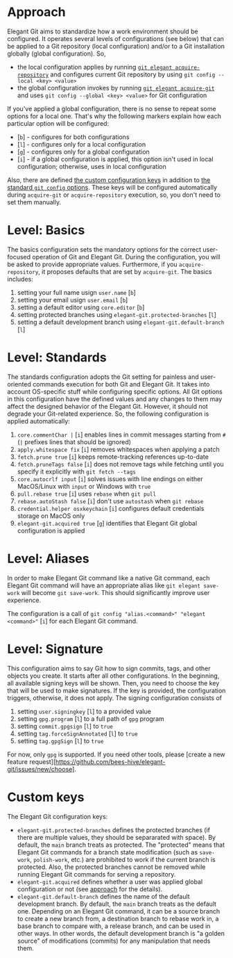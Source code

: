 # Approach

Elegant Git aims to standardize how a work environment should be configured. It operates several
levels of configurations (see below) that can be applied to a Git repository (local configuration)
and/or to a Git installation globally (global configuration). So,

- the local configuration applies by running
[`git elegant acquire-repository`](commands.md#acquire-repository) and configures current Git
repository by using `git config --local <key> <value>`
- the global configuration invokes by running [`git elegant acquire-git`](commands.md#acquire-git)
and uses `git config --global <key> <value>` for Git configuration

If you've applied a global configuration, there is no sense to repeat some options for a local one.
That's why the following markers explain how each particular option will be configured:

- [`b`] - configures for both configurations
- [`l`] - configures only for a local configuration
- [`g`] - configures only for a global configuration
- [`i`] - if a global configuration is applied, this option isn't used in local configuration;
otherwise, uses in local configuration

Also, there are defined [the custom configuration keys](#custom-keys) in addition to
[the standard `git config` options](https://git-scm.com/docs/git-config). These keys will be configured
automatically during `acquire-git` or `acquire-repository` execution, so, you don't need to set them
manually.

# Level: Basics

The basics configuration sets the mandatory options for the correct user-focused operation of Git and
Elegant Git. During the configuration, you will be asked to provide appropriate values. Furthermore,
if you `acquire-repository`, it proposes defaults that are set by `acquire-git`. The basics includes:

1. setting your full name usign `user.name` [`b`]
2. setting your email usign `user.email` [`b`]
3. setting a default editor using `core.editor` [`b`]
4. setting protected branches using `elegant-git.protected-branches` [`l`]
5. setting a default development branch using `elegant-git.default-branch` [`l`]

# Level: Standards

The standards configuration adopts the Git setting for painless and user-oriented commands execution
for both Git and Elegant Git. It takes into account OS-specific stuff while configuring specific
options. All Git options in this configuration have the defined values and any changes to them may
affect the designed behavior of the Elegant Git. However, it should not degrade your Git-related
experience. So, the following configuration is applied automatically:

1. `core.commentChar |` [`i`] enables lines in commit messages starting from `#` (`|` prefixes lines that should be ignored)
2. `apply.whitespace fix` [`i`] removes whitespaces when applying a patch
3. `fetch.prune true` [`i`] keeps remote-tracking references up-to-date
4. `fetch.pruneTags false` [`i`] does not remove tags while fetching until you specify it explicitly with
`git fetch --tags`
5. `core.autocrlf input` [`i`] solves issues with line endings on either MacOS/Linux with `input` or
Windows with `true`
6. `pull.rebase true` [`i`] uses `rebase` when `git pull`
7. `rebase.autoStash false` [`i`] don't use `autostash` when `git rebase`
8. `credential.helper osxkeychain` [`i`] configures default credentials storage on MacOS only
9. `elegant-git.acquired true` [`g`] identifies that Elegant Git global configuration is applied

# Level: Aliases

In order to make Elegant Git command like a native Git command, each Elegant Git command will have
an appropriate alias like `git elegant save-work` will become `git save-work`. This should
significantly improve user experience.

The configuration is a call of `git config "alias.<command>" "elegant <command>"` [`i`] for each Elegant
Git command.

# Level: Signature

This configuration aims to say Git how to sign commits, tags, and other objects you create. It starts after
all other configurations. In the beginning, all available signing keys will be shown. Then, you need to choose
the key that will be used to make signatures. If the key is provided, the configuration triggers, otherwise,
it does not apply. The signing configuration consists of

1. setting `user.signingkey` [`l`] to a provided value
2. setting `gpg.program` [`l`] to a full path of `gpg` program
3. setting `commit.gpgsign` [`l`] to `true`
4. setting `tag.forceSignAnnotated` [`l`] to `true`
5. setting `tag.gpgSign` [`l`] to `true`

For now, only `gpg` is supported. If you need other tools, please [create a new feature request][https://github.com/bees-hive/elegant-git/issues/new/choose].

# Custom keys

The Elegant Git configuration keys:

- `elegant-git.protected-branches` defines the protected branches (if there are multiple values, they
should be separarated with space). By default, the `main` branch treats as protected. The "protected"
means that Elegant Git commands for a branch state modification (such as `save-work`, `polish-work`,
etc.) are prohibited to work if the current branch is protected. Also, the protected branches cannot
be removed while running Elegant Git commands for serving a repository.
- `elegant-git.acquired` defines whether a user was applied global configuration or not (see
[approach](#approach) for the details).
- `elegant-git.default-branch` defines the name of the default development branch. By default, the `main`
branch treats as the default one. Depending on an Elegant Git command, it can be a source branch to create
a new branch from, a destination branch to rebase work in, a base branch to compare with, a release branch,
and can be used in other ways. In other words, the default development branch is "a golden source" of
modifications (commits) for any manipulation that needs them.
